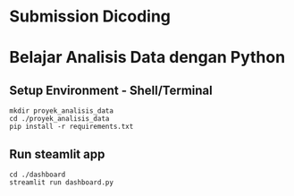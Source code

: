 # Submission Dicoding
# Belajar Analisis Data dengan Python

## Setup Environment - Shell/Terminal

```console
mkdir proyek_analisis_data
cd ./proyek_analisis_data
pip install -r requirements.txt
```

## Run steamlit app
```console
cd ./dashboard
streamlit run dashboard.py
```